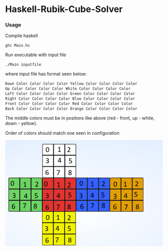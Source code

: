# Haskell-Rubik-Cube-Solver

### Usage

Compile haskell

```
ghc Main.hs
```

Run executable with input file
```
./Main inputfile
```

where input file has format seen below:
```
Down Color Color Color Color Yellow Color Color Color Color
Up Color Color Color Color White Color Color Color Color
Left Color Color Color Color Green Color Color Color Color
Right Color Color Color Color Blue Color Color Color Color
Front Color Color Color Color Red Color Color Color Color
Back Color Color Color Color Orange Color Color Color Color
```

The middle colors must be in positons like above (red - front, up - white, down - yellow).

Order of colors should match one seen in configuration

![configuration](https://github.com/bubuss2/Haskell-Rubik-Cube-Solver-/blob/main/configuration.png)

